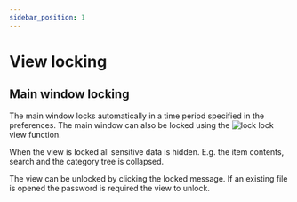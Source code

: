 ```yaml
---
sidebar_position: 1
---
```


# View locking

## Main window locking

The main window locks automatically in a time period specified in the preferences. The main window can also be locked using the ![lock](/img/icons/lock.svg) lock view function.

When the view is locked all sensitive data is hidden. E.g. the item contents, search and the category tree is collapsed.

The view can be unlocked by clicking the locked message. If an existing file is opened the password is required the view to unlock.